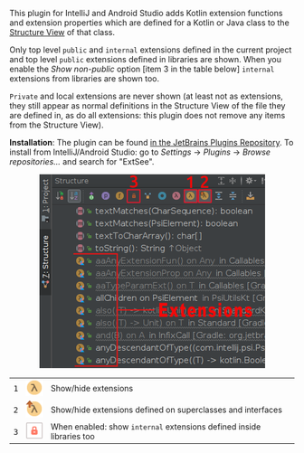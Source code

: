 This plugin for IntelliJ and Android Studio adds Kotlin extension functions and extension properties which are defined
for a Kotlin or Java class to the [Structure View](https://www.jetbrains.com/help/idea/structure-tool-window-file-structure-popup.html) 
of that class.

Only top level `public` and `internal` extensions defined in the current project and top level `public` 
extensions defined in libraries are shown. When you enable the _Show non-public_ option [item 3 in the table below] `internal` extensions from libraries are shown too.

`Private` and local extensions are never shown (at least not as extensions, they still appear as normal definitions in the
Structure View of the file they are defined in, as do all extensions: this plugin does not remove any items from the Structure View).

__Installation__: The plugin can be found [in the JetBrains Plugins Repository](https://plugins.jetbrains.com/plugin/10346). To install from IntelliJ/Android Studio: go to *Settings* -> *Plugins* -> *Browse repositories...* and search for "ExtSee". 

<div align="center">
<img src="images/image.png" />
</div>

|              |                                              |                      |
|--------------|----------------------------------------------|----------------------|
| <kbd>1</kbd> | ![extension](images/extensions.png)          | Show/hide extensions |
| <kbd>2</kbd> | ![inherited extension](images/inherited.png) | Show/hide extensions defined on superclasses and interfaces |
| <kbd>3</kbd> | ![lock](images/private_boxed.png)            | When enabled: show ``internal`` extensions defined inside libraries too |
